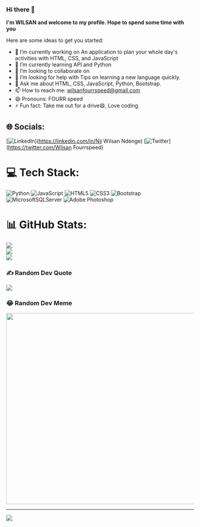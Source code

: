 ### Hi there 👋


**I'm WILSAN and welcome to my profile. Hope to spend some time with you** 

Here are some ideas to get you started:

- 🔭 I’m currently working on An application to plan your whole day's activities with HTML, CSS, and JavaScript
- 🌱 I’m currently learning API and Python
- 👯 I’m looking to collaborate on 
- 🤔 I’m looking for help with Tips on learning a new language quickly.
- 💬 Ask me about HTML, CSS, JavaScript, Python, Bootstrap.
- 📫 How to reach me: wilsanfourrspeed@gmail.com
- 😄 Pronouns: FOURR speed
- ⚡ Fun fact: Take me out for a drive😄, Love coding.

## 🌐 Socials:
[![LinkedIn](https://img.shields.io/badge/LinkedIn-%230077B5.svg?logo=linkedin&logoColor=white)](https://linkedin.com/in/Nji Wilsan Ndenge) [![Twitter](https://img.shields.io/badge/Twitter-%231DA1F2.svg?logo=Twitter&logoColor=white)](https://twitter.com/Wilsan Fourrspeed) 

# 💻 Tech Stack:
![Python](https://img.shields.io/badge/python-3670A0?style=for-the-badge&logo=python&logoColor=ffdd54) ![JavaScript](https://img.shields.io/badge/javascript-%23323330.svg?style=for-the-badge&logo=javascript&logoColor=%23F7DF1E) ![HTML5](https://img.shields.io/badge/html5-%23E34F26.svg?style=for-the-badge&logo=html5&logoColor=white) ![CSS3](https://img.shields.io/badge/css3-%231572B6.svg?style=for-the-badge&logo=css3&logoColor=white) ![Bootstrap](https://img.shields.io/badge/bootstrap-%23563D7C.svg?style=for-the-badge&logo=bootstrap&logoColor=white) ![MicrosoftSQLServer](https://img.shields.io/badge/Microsoft%20SQL%20Sever-CC2927?style=for-the-badge&logo=microsoft%20sql%20server&logoColor=white) ![Adobe Photoshop](https://img.shields.io/badge/adobephotoshop-%2331A8FF.svg?style=for-the-badge&logo=adobephotoshop&logoColor=white)
# 📊 GitHub Stats:
![](https://github-readme-stats.vercel.app/api?username=Wils-FOURR-speed&theme=dark&hide_border=false&include_all_commits=false&count_private=false)<br/>
![](https://github-readme-streak-stats.herokuapp.com/?user=Wils-FOURR-speed&theme=dark&hide_border=false)<br/>
![](https://github-readme-stats.vercel.app/api/top-langs/?username=Wils-FOURR-speed&theme=dark&hide_border=false&include_all_commits=false&count_private=false&layout=compact)

### ✍️ Random Dev Quote
![](https://quotes-github-readme.vercel.app/api?type=horizontal&theme=gruvbox)

### 😂 Random Dev Meme
<img src="https://rm.up.railway.app/" width="512px"/>

---
[![](https://visitcount.itsvg.in/api?id=Wils-FOURR-speed&icon=9&color=7)](https://visitcount.itsvg.in)

<!-- Proudly created with GPRM ( https://gprm.itsvg.in ) -->

